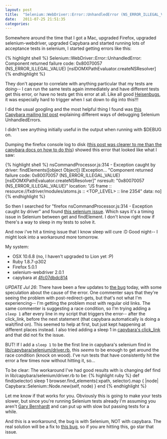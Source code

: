 ```yaml
---
layout: post
title:  "Selenium::WebDriver::Error::UnhandledError (NS_ERROR_ILLEGAL_VALUE)"
date:   2011-07-25 21:51:35
categories:
---
```


Somewhere around the time that I got a Mac, upgraded Firefox, upgraded selenium-webdriver, upgraded Capybara and started running lots of acceptance tests in selenium, I started getting errors like this:

{% highlight shell %}
Selenium::WebDriver::Error::UnhandledError: Component returned failure code: 0x80070057 (NS_ERROR_ILLEGAL_VALUE) [nsIDOMXPathEvaluator.createNSResolver]
{% endhighlight %}

They don't appear to correlate with anything particular that my tests are doing-- I can run the same tests again immediately and have different tests get this error, or have no tests get this error at all. Like all good <a href="https://secure.wikimedia.org/wikipedia/en/wiki/Unusual_software_bug#Heisenbug">Heisenbugs</a>, it was especially hard to trigger when I sat down to dig into this!!!

I did the usual googling and the most helpful thing I found was <a href="https://groups.google.com/group/ruby-capybara/browse_thread/thread/1500b9a7a79877e2?pli=1">this Capybara mailing list post</a> explaining different ways of debugging Selenium UnhandledErrors.

I didn't see anything initially useful in the output when running with $DEBUG on.

Dumping the firefox console log to disk (<a href="http://www.allenwei.cn/tips-add-firebug-extension-to-capybara/">this post was clearer to me than the capybara docs on how to do this</a>) showed this error that looked like what I saw:

{% highlight shell %}
nsCommandProcessor.js:314 - Exception caught by driver: findElements([object Object])
[Exception... "Component returned failure code: 0x80070057 (NS_ERROR_ILLEGAL_VALUE) [nsIDOMXPathEvaluator.createNSResolver]"  nsresult: "0x80070057 (NS_ERROR_ILLEGAL_VALUE)"  location: "JS frame :: resource://fxdriver/modules/atoms.js :: <TOP_LEVEL> :: line 2354"  data: no]
{% endhighlight %}

So then I searched for "firefox nsCommandProcessor.js:314 - Exception caught by driver" and found <a href="https://code.google.com/p/selenium/issues/detail?id=2099">this selenium issue</a>. Which says it's a timing issue in Selenium between get and findElement. I don't know right now if there's a way to sleep in my tests to solve it.

And now i've hit a timing issue that I know sleep will cure :D Good night-- I might look into a workaround more tomorrow.

My system:
<ul>
  <li>OSX 10.6.8 (no, I haven't upgraded to Lion yet :P)</li>
  <li>Ruby 1.8.7-p302</li>
  <li>Firefox 5.0.1</li>
  <li>selenium-webdriver 2.0.1</li>
  <li>capybara at <a href="https://github.com/jnicklas/capybara/commit/4fc07dbdc8146bb7ea6039779af6b0fef2196abb">4fc07dbdc814</a></li>
</ul>

<em>UPDATE Jul 26</em>: There have been a few updates to <a href="https://code.google.com/p/selenium/issues/detail?id=2099">the bug</a> today, with some speculation about the cause of the error. One commenter says that they're seeing the problem with post-redirect-gets, but that's not what I'm experiencing-- I'm getting the problem most with regular old links. The same commenter is suggesting a race condition, so I'm trying adding a <code>sleep 1</code> after every line in my script that triggers the error-- after the click_link, before the next statement (that capybara automatically is doing a wait/find on). This seemed to help at first, but just kept happening at different places instead. I also tried adding a sleep 1 in <a href="https://github.com/jnicklas/capybara/blob/master/lib/capybara/node/actions.rb#L25">capybara's click_link</a> and that did not fix the issue.

BUT! If I add a <code>sleep 1</code> to be the first line in capybara's selenium find in <a href="https://github.com/jnicklas/capybara/blob/master/lib/capybara/selenium/driver.rb#L48">lib/capybara/selenium/driver.rb</a>, this *seems* to be enough to get around the race condition (knock on wood). I've run tests that have consistently hit the error a few times now without hitting it, so...

To be clear:
The workaround I've had good results with is changing def find in lib/capybara/selenium/driver.rb to be:
{% highlight ruby %}
   def find(selector)
    sleep 1
     browser.find_elements(:xpath, selector).map { |node| Capybara::Selenium::Node.new(self, node) }
   end
{% endhighlight %}

Let me know if that works for you. Obviously this is going to make your tests slower, but since you're running Selenium tests already I'm assuming you aren't <a href="https://twitter.com/#!/garybernhardt">Gary Bernhardt</a> and can put up with slow but passing tests for a while.

And this is a workaround, the bug is with Selenium, NOT with capybara. The real solution will be a fix to <a href="https://code.google.com/p/selenium/issues/detail?id=2099">this bug</a>, so if you are hitting this, go star that issue.
